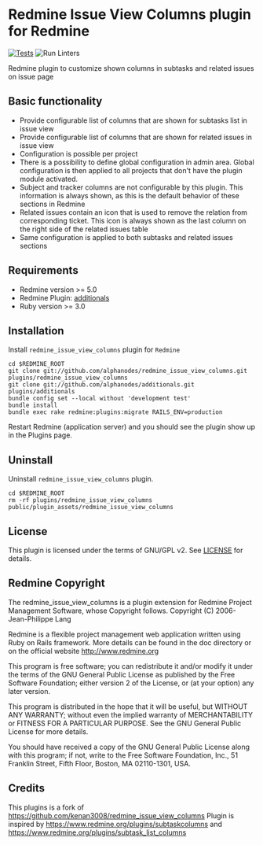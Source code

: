 # Redmine Issue View Columns plugin for Redmine

[![Tests](https://github.com/AlphaNodes/redmine_issue_view_columns/workflows/Tests/badge.svg)](https://github.com/AlphaNodes/redmine_issue_view_columns/actions?query=workflow%3A"Run+Tests) ![Run Linters](https://github.com/AlphaNodes/redmine_issue_view_columns/workflows/Run%20Linters/badge.svg)

Redmine plugin to customize shown columns in subtasks and related issues on issue page

## Basic functionality

* Provide configurable list of columns that are shown for subtasks list in issue view
* Provide configurable list of columns that are shown for related issues in issue view
* Configuration is possible per project
* There is a possibility to define global configuration in admin area. Global configuration is then applied to all projects that don't have the plugin module activated.
* Subject and tracker columns are not configurable by this plugin. This information is always shown, as this is the default behavior of these sections in Redmine
* Related issues contain an icon that is used to remove the relation from corresponding ticket. This icon is always shown as the last column on the right side of the related issues table
* Same configuration is applied to both subtasks and related issues sections

## Requirements

* Redmine version >= 5.0
* Redmine Plugin: [additionals](https://github.com/alphanodes/additionals)
* Ruby version >= 3.0

## Installation

Install `redmine_issue_view_columns` plugin for `Redmine`

    cd $REDMINE_ROOT
    git clone git://github.com/alphanodes/redmine_issue_view_columns.git plugins/redmine_issue_view_columns
    git clone git://github.com/alphanodes/additionals.git plugins/additionals
    bundle config set --local without 'development test'
    bundle install
    bundle exec rake redmine:plugins:migrate RAILS_ENV=production

Restart Redmine (application server) and you should see the plugin show up in the Plugins page.

## Uninstall

Uninstall `redmine_issue_view_columns` plugin.

    cd $REDMINE_ROOT
    rm -rf plugins/redmine_issue_view_columns public/plugin_assets/redmine_issue_view_columns

## License

This plugin is licensed under the terms of GNU/GPL v2.
See [LICENSE](LICENSE) for details.

## Redmine Copyright

The redmine_issue_view_columns is a plugin extension for Redmine Project Management Software, whose Copyright follows.
Copyright (C) 2006-  Jean-Philippe Lang

Redmine is a flexible project management web application written using Ruby on Rails framework.
More details can be found in the doc directory or on the official website <http://www.redmine.org>

This program is free software; you can redistribute it and/or modify it under the terms of the GNU General Public License as published by the Free Software Foundation; either version 2 of the License, or (at your option) any later version.

This program is distributed in the hope that it will be useful, but WITHOUT ANY WARRANTY; without even the implied warranty of
MERCHANTABILITY or FITNESS FOR A PARTICULAR PURPOSE.  See the GNU General Public License for more details.

You should have received a copy of the GNU General Public License along with this program; if not, write to the Free Software Foundation, Inc., 51 Franklin Street, Fifth Floor, Boston, MA  02110-1301, USA.

## Credits

This plugins is a fork of <https://github.com/kenan3008/redmine_issue_view_columns>
Plugin is inspired by <https://www.redmine.org/plugins/subtaskcolumns> and <https://www.redmine.org/plugins/subtask_list_columns>
